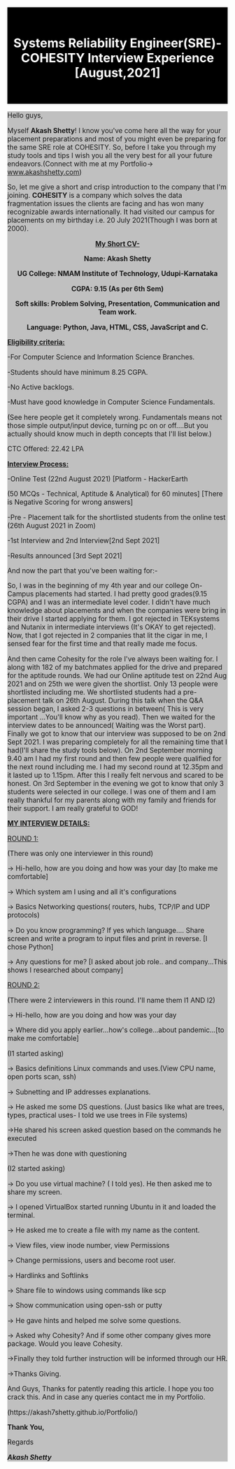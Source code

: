 <div style="background-color:black; color:black" >
<h2>Hope you enjoy as you read!</h2>
<div style="background-color:black; color:white">
<h1><center>Systems Reliability Engineer(SRE)- COHESITY Interview Experience [August,2021]</center></h1>
<div style="background-color:black; color:black" >
<h2>Please read everything carefully!</h2>
</div>
</div>
</div>
<div style="background-color:silver; font-size:110%">
<p > Hello guys, </p >
<p > Myself <b>Akash Shetty</b>! I know you've come here all the way for your placement preparations and most of you might even be preparing for the same SRE role at COHESITY. So, before I take you through my study tools and tips I wish you all the very best for all your future endeavors.(Connect with me at my Portfolio-> <a href="https://akash7shetty.github.io/Portfolio/">www.akashshetty.com</a>) </p >
<p > So, let me give a short and crisp introduction to the company that I'm joining. <b>COHESITY</b> is a company which solves the data fragmentation issues the clients are facing and has won many recognizable awards internationally. It had visited our campus for placements on my birthday i.e. 20 July 2021(Though I was born at 2000). </p >

<center><b ><u> My Short CV-</u> </b >
<p ><b> Name: Akash Shetty </p >
<p > UG College: NMAM Institute of Technology, Udupi-Karnataka </p >
<p > CGPA: 9.15 (As per 6th Sem)</p >
<p > Soft skills: Problem Solving, Presentation, Communication and Team work. </p >
<p > Language: Python, Java, HTML, CSS, JavaScript and C.</b> </p ></center>

<p ><b><u> Eligibility criteria: </u></b></p >
<p > -For Computer Science and Information Science Branches. </p >
<p > -Students should have minimum 8.25 CGPA. </p >
<p > -No Active backlogs. </p >
<p > -Must have good knowledge in Computer Science Fundamentals. </p >
<p > (See here people get it completely wrong. Fundamentals means not those simple output/input device, turning pc on or off....But you actually should know much in depth concepts that I'll list below.) </p >
<p > CTC Offered: 22.42 LPA </p >
<p ><b><u> Interview Process: </u></b></p >
<p > -Online Test (22nd August 2021) [Platform - HackerEarth </p >
<p > (50 MCQs - Technical, Aptitude &amp; Analytical) for 60 minutes] [There is Negative Scoring for wrong answers] </p >
<p > -Pre - Placement talk for the shortlisted students from the online test (26th August 2021 in Zoom) </p >
<p > -1st Interview and 2nd Interview[2nd Sept 2021] </p >
<p > -Results announced [3rd Sept 2021] </p >
<p > And now the part that you've been waiting for:- </p >
<p > So, I was in the beginning of my 4th year and our college On-Campus placements had started. I had pretty good grades(9.15 CGPA) and I was an intermediate level coder. I didn't have much knowledge about placements and when the companies were bring in their drive I started applying for them. I got rejected in TEKsystems and Nutanix in intermediate interviews (It's OKAY to get rejected). Now, that I got rejected in 2 companies that lit the cigar in me, I sensed fear for the first time and that really made me focus. </p >
<p > And then came Cohesity for the role I've always been waiting for. I along with 182 of my batchmates applied for the drive and prepared for the aptitude rounds. We had our Online aptitude test on 22nd Aug 2021 and on 25th we were given the shortlist. Only 13 people were shortlisted including me. We shortlisted students had a pre-placement talk on 26th August. During this talk when the Q&amp;A session began, I asked 2-3 questions in between( This is very important …You'll know why as you read). Then we waited for the interview dates to be announced( Waiting was the Worst part). Finally we got to know that our interview was supposed to be on 2nd Sept 2021. I was preparing completely for all the remaining time that I had(I'll share the study tools below). On 2nd September morning 9.40 am I had my first round and then few people were qualified for the next round including me. I had my second round at 12.35pm and it lasted up to 1.15pm. After this I really felt nervous and scared to be honest. On 3rd September in the evening we got to know that only 3 students were selected in our college. I was one of them and I am really thankful for my parents along with my family and friends for their support. I am really grateful to GOD! </p >
<p ><b><u> MY INTERVIEW DETAILS: </u></b></p >
<p ><u> ROUND 1: </u></p >
<p > (There was only one interviewer in this round) </p >
<p > -&gt; Hi-hello, how are you doing and how was your day [to make me comfortable] </p >
<p > -&gt; Which system am I using and all it's configurations </p >
<p > -&gt; Basics Networking questions( routers, hubs, TCP/IP and UDP protocols) </p >
<p > -&gt; Do you know programming? If yes which language.... Share screen and write a program to input files and print in reverse. [I chose Python] </p >
<p > -&gt; Any questions for me? [I asked about job role.. and company...This shows I researched about company] </p >
<p ><u> ROUND 2: </u></p >
<p > (There were 2 interviewers in this round. I'll name them I1 AND I2) </p >
<p > -&gt; Hi-hello, how are you doing and how was your day </p >
<p > -&gt; Where did you apply earlier...how's college...about pandemic...[to make me comfortable] </p >
<p > (I1 started asking) </p >
<p > -&gt; Basics definitions Linux commands and uses.(View CPU name, open ports scan, ssh) </p >
<p > -&gt; Subnetting and IP addresses explanations. </p >
<p > -&gt; He asked me some DS questions. (Just basics like what are trees, types, practical uses- I told we use trees in File systems) </p >
<p > -&gt;He shared his screen asked question based on the commands he executed </p >
<p > -&gt;Then he was done with questioning </p >
<p > (I2 started asking) </p >
<p > -&gt; Do you use virtual machine? ( I told yes). He then asked me to share my screen. </p >
<p > -&gt; I opened VirtualBox started running Ubuntu in it and loaded the terminal. </p >
<p > -&gt; He asked me to create a file with my name as the content. </p >
<p > -&gt; View files, view inode number, view Permissions </p >
<p > -&gt; Change permissions, users and become root user. </p >
<p > -&gt; Hardlinks and Softlinks </p >
<p > -&gt; Share file to windows using commands like scp </p >
<p > -&gt; Show communication using open-ssh or putty </p >
<p > -&gt; He gave hints and helped me solve some questions. </p >
<p > -&gt; Asked why Cohesity? And if some other company gives more package. Would you leave Cohesity. </p >
<p > -&gt;Finally they told further instruction will be informed through our HR. </p >
<p > -&gt;Thanks Giving. </p >
<p > And Guys, Thanks for patently reading this article. I hope you too crack this. And in case any queries contact me in my Portfolio. </p >
<p > (https://akash7shetty.github.io/Portfolio/) </p >
<p ><b> Thank You,</b> </p >
<p > Regards </p >
<p > <b><i> Akash Shetty </i><b></p ></div>
